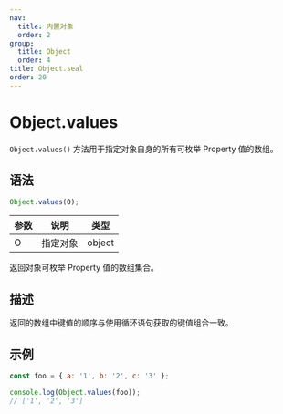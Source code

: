 ```yaml
---
nav:
  title: 内置对象
  order: 2
group:
  title: Object
  order: 4
title: Object.seal
order: 20
---
```


# Object.values

`Object.values()` 方法用于指定对象自身的所有可枚举 Property 值的数组。

## 语法

```js
Object.values(O);
```

| 参数 | 说明     | 类型   |
| ---- | -------- | ------ |
| O    | 指定对象 | object |

返回对象可枚举 Property 值的数组集合。

## 描述

返回的数组中键值的顺序与使用循环语句获取的键值组合一致。

## 示例

```js
const foo = { a: '1', b: '2', c: '3' };

console.log(Object.values(foo));
// ['1', '2', '3']
```
